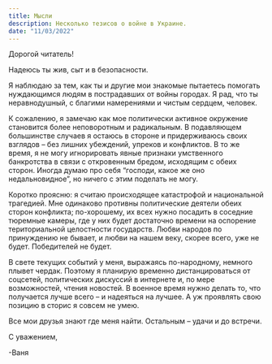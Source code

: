 ```yaml
---
title: Мысли
description: Несколько тезисов о войне в Украине.
date: "11/03/2022"
---
```


Дорогой читатель!

Надеюсь ты жив, сыт и в безопасности.

Я наблюдаю за тем, как ты и другие мои знакомые пытаетесь помогать нуждающимся людям в пострадавших от войны городах. Я рад, что ты неравнодушный, с благими намерениями и чистым сердцем, человек.

К сожалению, я замечаю как мое политически активное окружение становится более неповоротным и радикальным. В подавляющем большинстве случаев я остаюсь в стороне и придерживаюсь своих взглядов – без лишних убеждений, упреков и конфликтов. В то же время, я не могу игнорировать явные признаки умственного банкротства в связи с откровенным бредом, исходящим с обеих сторон. Иногда думаю про себя “господи, какое же оно недальновидное”, но ничего с этим поделать не могу.

Коротко проясню: я считаю происходящее катастрофой и национальной трагедией. Мне одинаково противны политические деятели обеих сторон конфликта; по-хорошему, их всех нужно посадить в соседние тюремные камеры, где у них будет достаточно времени на оспорение териториальной целостности государств. Любви народов по принуждению не бывает, и любви на нашем веку, скорее всего, уже не будет. Победителей не будет.

В свете текущих событий у меня, выражаясь по-народному, немного плывет чердак. Поэтому я планирую временно дистанцироваться от соцсетей, политических дискуссий в интернете и, по мере возможностей, чтения новостей. В военное время нужно делать то, что получается лучше всего – и надеяться на лучшее. А уж проявлять свою позицию в сторис я совсем не умею.

Все мои друзья знают где меня найти. Остальным – удачи и до встречи.

С уважением,

-Ваня
